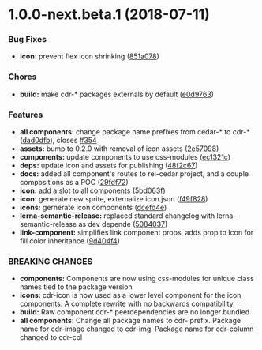 <a name="1.0.0-next.beta.1"></a>
# 1.0.0-next.beta.1 (2018-07-11)


### Bug Fixes

* **icon:** prevent flex icon shrinking ([851a078](https://github.com/rei/rei-cedar/commit/851a078))


### Chores

* **build:** make cdr-* packages externals by default ([e0d9763](https://github.com/rei/rei-cedar/commit/e0d9763))


### Features

* **all components:** change package name prefixes from cedar-* to cdr-* ([dad0dfb](https://github.com/rei/rei-cedar/commit/dad0dfb)), closes [#354](https://github.com/rei/rei-cedar/issues/354)
* **assets:** bump to 0.2.0 with removal of icon assets ([2e57098](https://github.com/rei/rei-cedar/commit/2e57098))
* **components:** update components to use css-modules ([ec1321c](https://github.com/rei/rei-cedar/commit/ec1321c))
* **deps:** update icon and assets for publishing ([48f2c67](https://github.com/rei/rei-cedar/commit/48f2c67))
* **docs:** added all component's routes to rei-cedar project, and a couple compositions as a POC ([29fdf72](https://github.com/rei/rei-cedar/commit/29fdf72))
* **icon:** add a slot to all components ([5bd063f](https://github.com/rei/rei-cedar/commit/5bd063f))
* **icon:** generate new sprite, externalize icon.json ([f49f828](https://github.com/rei/rei-cedar/commit/f49f828))
* **icons:** gernerate icon components ([dcefd4e](https://github.com/rei/rei-cedar/commit/dcefd4e))
* **lerna-semantic-release:** replaced standard changelog with lerna-semantic-release as dev depende ([5084037](https://github.com/rei/rei-cedar/commit/5084037))
* **link-component:** simplifies link component props, adds prop to Icon for fill color inheritance ([9d404f4](https://github.com/rei/rei-cedar/commit/9d404f4))


### BREAKING CHANGES

* **components:** Components are now using css-modules for unique class names tied to the package version
* **icons:** cdr-icon is now used as a lower level component for the icon components. A complete rewrite with no
backwards compatibility.
* **build:** Raw component cdr-* peerdependencies are no longer bundled
* **all components:** Change all package names to cdr- prefix. Package name for cdr-image changed to cdr-img. Package name
for cdr-column changed to cdr-col



